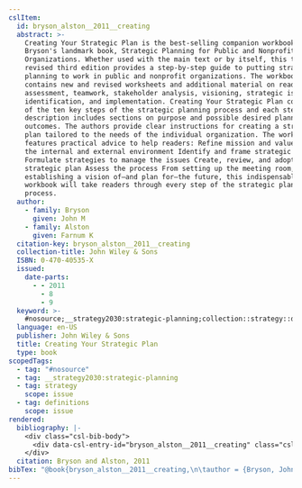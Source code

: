 ```yaml
---
cslItem:
  id: bryson_alston__2011__creating
  abstract: >-
    Creating Your Strategic Plan is the best-selling companion workbook to
    Bryson's landmark book, Strategic Planning for Public and Nonprofit
    Organizations. Whether used with the main text or by itself, this thoroughly
    revised third edition provides a step-by-step guide to putting strategic
    planning to work in public and nonprofit organizations. The workbook
    contains new and revised worksheets and additional material on readiness
    assessment, teamwork, stakeholder analysis, visioning, strategic issue
    identification, and implementation. Creating Your Strategic Plan covers each
    of the ten key steps of the strategic planning process and each step
    description includes sections on purpose and possible desired planning
    outcomes. The authors provide clear instructions for creating a strategic
    plan tailored to the needs of the individual organization. The workbook
    features practical advice to help readers: Refine mission and values Assess
    the internal and external environment Identify and frame strategic issues
    Formulate strategies to manage the issues Create, review, and adopt the
    strategic plan Assess the process From setting up the meeting room, to
    establishing a vision of—and plan for—the future, this indispensable
    workbook will take readers through every step of the strategic planning
    process.
  author:
    - family: Bryson
      given: John M
    - family: Alston
      given: Farnum K
  citation-key: bryson_alston__2011__creating
  collection-title: John Wiley & Sons
  ISBN: 0-470-40535-X
  issued:
    date-parts:
      - - 2011
        - 8
        - 9
  keyword: >-
    #nosource;__strategy2030:strategic-planning;collection::strategy::definitions
  language: en-US
  publisher: John Wiley & Sons
  title: Creating Your Strategic Plan
  type: book
scopedTags:
  - tag: "#nosource"
  - tag: __strategy2030:strategic-planning
  - tag: strategy
    scope: issue
  - tag: definitions
    scope: issue
rendered:
  bibliography: |-
    <div class="csl-bib-body">
      <div data-csl-entry-id="bryson_alston__2011__creating" class="csl-entry">Bryson, J.M. and Alston, F.K. 2011 <i>Creating Your Strategic Plan</i>. John Wiley &#38; Sons (John Wiley &#38; Sons).</div>
    </div>
  citation: Bryson and Alston, 2011
bibTex: "@book{bryson_alston__2011__creating,\n\tauthor = {Bryson, John M and Alston, Farnum K},\n\tseries = {John {Wiley} & {Sons}},\n\tyear = {2011},\n\tmonth = {aug 9},\n\tpublisher = {John Wiley & Sons},\n\ttitle = {Creating {Your} {Strategic} {Plan}},\n}\n\n"
---
```


